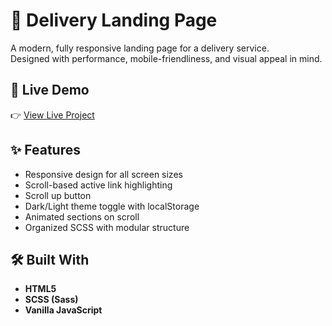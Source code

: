 # 🚚 Delivery Landing Page

A modern, fully responsive landing page for a delivery service.  
Designed with performance, mobile-friendliness, and visual appeal in mind.

## 🔗 Live Demo

👉 [View Live Project](https://luminous-croissant-a5bdf7.netlify.app/)

## ✨ Features

- Responsive design for all screen sizes
- Scroll-based active link highlighting
- Scroll up button
- Dark/Light theme toggle with localStorage
- Animated sections on scroll
- Organized SCSS with modular structure

## 🛠️ Built With

- **HTML5**
- **SCSS (Sass)**
- **Vanilla JavaScript**



